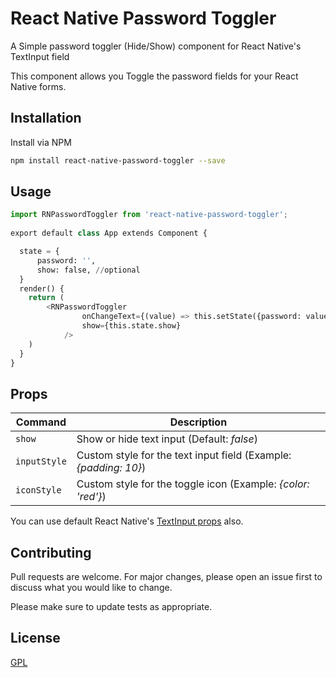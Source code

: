 # React Native Password Toggler

A Simple password toggler (Hide/Show) component for React Native's TextInput field

This component allows you Toggle the password fields for your React Native forms.

## Installation

Install via NPM


```bash
npm install react-native-password-toggler --save
```

## Usage

```python
import RNPasswordToggler from 'react-native-password-toggler';
 
export default class App extends Component {

  state = {
      password: '',
      show: false, //optional
  }
  render() {
    return (
        <RNPasswordToggler 
                onChangeText={(value) => this.setState({password: value})}
                show={this.state.show} 
            />
    )
  }
}

```

## Props

| Command | Description |
| --- | --- |
| `show` | Show or hide text input (Default: *false*) |
| `inputStyle` | Custom style for the text input field (Example: *{padding: 10}*) |
| `iconStyle` | Custom style for the toggle icon (Example: *{color: 'red'}*) |

You can use default React Native's [TextInput props](https://facebook.github.io/react-native/docs/view#props) also.


## Contributing
Pull requests are welcome. For major changes, please open an issue first to discuss what you would like to change.

Please make sure to update tests as appropriate.

## License
[GPL](https://www.gnu.org/licenses/gpl-3.0.en.html)
